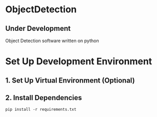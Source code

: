 # ObjectDetection

## Under Development
Object Detection software written on python

# Set Up Development Environment
## 1. Set Up Virtual Environment (Optional)
## 2. Install Dependencies
```
pip install -r requirements.txt
```

